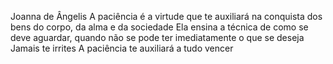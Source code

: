 Joanna de Ângelis
A paciência é a virtude que te auxiliará na conquista dos bens do corpo, da alma e da sociedade
Ela ensina a técnica de como se deve aguardar, quando não se pode ter imediatamente o que se deseja
Jamais te irrites A paciência te auxiliará a tudo vencer
